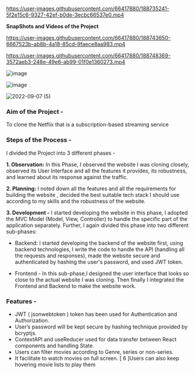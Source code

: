
https://user-images.githubusercontent.com/66417880/188735241-5f2e15c6-9327-42ef-b0de-3ecbc66537e0.mp4


**SnapShots and Videos of the Project**



https://user-images.githubusercontent.com/66417880/188743650-6667523b-ab8b-4a18-85cd-9faece8aa983.mp4

https://user-images.githubusercontent.com/66417880/188748369-3572aeb3-248e-49e6-ab99-01f0e1360273.mp4

![image](https://user-images.githubusercontent.com/66417880/188739731-172b793e-13ff-4b64-8504-d6adbb34e18d.png)

![image](https://user-images.githubusercontent.com/66417880/188745607-07edc4af-2d95-49e1-a0ae-29bd9d495cee.png)

![2022-09-07 (5)](https://user-images.githubusercontent.com/66417880/188747318-cdecb5e5-94a0-492b-99c0-29a05c6efbf3.png)



### Aim of the Project - 
To clone the Netflix that is a subscription-based streaming service

### Steps of the Process - 
I divided the Project into 3 different phases - 

**1. Observation:**
In this Phase, I observed the website I was cloning closely, observed its User Interface and all the features it provides, its robustness, and learned about its response against the traffic.

**2.  Planning:**
I noted down all the features and all the requirements for building the website , decided the best suitable tech stack I should use according to my skills and the robustness of the website. 

**3. Development -**
I started developing the website in this phase, I adopted the MVC Model (Model, View, Controller) to handle the specific part of the application separately.
Further, I again divided this phase into two different sub-phases: 

- Backend: I started developing the backend of the website first, using backend technologies, I write the code to handle the API (handling all the requests and responses), made the website secure and authenticated by hashing the user's password, and used JWT token.

- Frontend - In this sub-phase,I designed the user interface that looks so close to the actual website I was cloning. Then finally I integrated the Frontend and Backend to make the website work.

### Features -
- JWT ( jsonwebtoken ) token has been used for Authentication and Authorization. 
- User’s password will be kept secure by hashing technique provided by bcryptjs.
- ContextAPI and useReducer used for data transfer between React components and handling State.
- Users can filter movies according to Genre, series or non-series.
- It facilitate to watch movies on full screen. [ 6 ]Users can also keep hovering movie lists to play them
